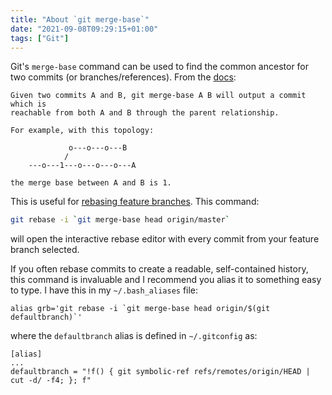 ```yaml
---
title: "About `git merge-base`"
date: "2021-09-08T09:29:15+01:00"
tags: ["Git"]
---
```


Git's `merge-base` command can be used to find the common ancestor for two
commits (or branches/references). From the
[docs](https://git-scm.com/docs/git-merge-base#_discussion):

```
Given two commits A and B, git merge-base A B will output a commit which is
reachable from both A and B through the parent relationship.

For example, with this topology:

             o---o---o---B
            /
    ---o---1---o---o---o---A

the merge base between A and B is 1.
```

This is useful for
[rebasing feature branches](https://git-scm.com/book/en/v2/Git-Tools-Rewriting-History).
This command:

```sh
git rebase -i `git merge-base head origin/master`
```

will open the interactive rebase editor with every commit from your feature
branch selected.

If you often rebase commits to create a readable, self-contained history, this
command is invaluable and I recommend you alias it to something easy to type. I
have this in my `~/.bash_aliases` file:

```
alias grb='git rebase -i `git merge-base head origin/$(git defaultbranch)`'
```

where the `defaultbranch` alias is defined in `~/.gitconfig` as:

```
[alias]
...
defaultbranch = "!f() { git symbolic-ref refs/remotes/origin/HEAD | cut -d/ -f4; }; f"
```

